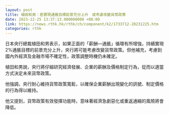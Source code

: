 ```yaml
---
layout: post
title: 植田和男：若實現通脹目標前景充分上升　或考慮改變貨幣政策
date: 2023-12-25 13:37:13.000000000 +08:00
link: https://news.rthk.hk/rthk/ch/component/k2/1733712-20231225.htm
categories: rthk
---
```


日本央行總裁植田和男表示，如果正面的「薪酬—通脹」循環有所增強，持續實現2%通脹目標的前景充分上升，央行將可能考慮改變貨幣政策。但他補充，考慮到國內外經濟及金融市場不確定性，政策調整時機仍未確定。

植田和男說，央行將仔細研究經濟發展、企業的薪酬及價格制定行為，從而以適當方式決定未來貨幣政策。

他強調，央行耐心維持貨幣政策寬鬆，以確保企業薪酬出現變化的訊號、制定價格的行為得以維持。

他又提到，貨幣政策有效發揮功能時，意味著經濟急劇惡化或重返通縮的風險將會降低。
